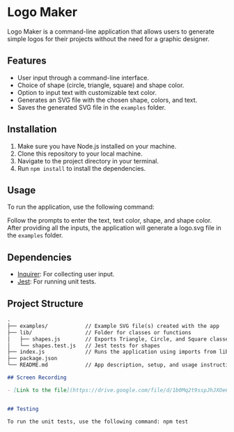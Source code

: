 # Logo Maker

Logo Maker is a command-line application that allows users to generate simple logos for their projects without the need for a graphic designer.

## Features

- User input through a command-line interface.
- Choice of shape (circle, triangle, square) and shape color.
- Option to input text with customizable text color.
- Generates an SVG file with the chosen shape, colors, and text.
- Saves the generated SVG file in the `examples` folder.

## Installation

1. Make sure you have Node.js installed on your machine.
2. Clone this repository to your local machine.
3. Navigate to the project directory in your terminal.
4. Run `npm install` to install the dependencies.

## Usage

To run the application, use the following command:


Follow the prompts to enter the text, text color, shape, and shape color. After providing all the inputs, the application will generate a logo.svg file in the `examples` folder.

## Dependencies

- [Inquirer](https://www.npmjs.com/package/inquirer): For collecting user input.
- [Jest](https://jestjs.io/): For running unit tests.

## Project Structure

````markdown
.
├── examples/            // Example SVG file(s) created with the app
├── lib/                 // Folder for classes or functions
│   ├── shapes.js        // Exports Triangle, Circle, and Square classes
│   └── shapes.test.js   // Jest tests for shapes
├── index.js             // Runs the application using imports from lib/
├── package.json
└── README.md            // App description, setup, and usage instructions

## Screen Recording

- [Link to the file](https://drive.google.com/file/d/1b0Mq2t9sspJhJXOe6mSI4w4a99Id0xTk/view?usp=sharing)


## Testing

To run the unit tests, use the following command: npm test

